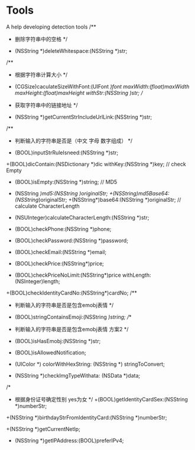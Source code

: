 # Tools
A help developing detection tools
/**
 *  删除字符串中的空格
 */
+ (NSString *)deleteWhitespace:(NSString *)str;

/**
 *  根据字符串计算大小
 */
+ (CGSize)caculateSizeWithFont:(UIFont *)font maxWidth:(float)maxWidth maxHeight:(float)maxHeight withStr:(NSString *)str;
/**
 *  获取字符串中的链接地址
 */
+ (NSString *)getCurrentStrIncludeUrlLink:(NSString *)str;

/**
 *  判断输入的字符串是否是（中文 字母 数字组成）
 */
+ (BOOL)inputStrRuleIsneed:(NSString *)str;

+(BOOL)dicContain:(NSDictionary *)dic withKey:(NSString *)key;
// check Empty
+ (BOOL)isEmpty:(NSString *)string;
// MD5
+ (NSString *)md5:(NSString *)originalStr;
+(NSString*)md5Base64:(NSString*)originalStr;
+(NSString*)base64:(NSString *)originalStr;
// calculate CharacterLength
+ (NSUInteger)calculateCharacterLength:(NSString *)str;

+ (BOOL)checkPhone:(NSString *)phone;

+ (BOOL)checkPassword:(NSString *)password;

+ (BOOL)checkEmail:(NSString *)email;

+ (BOOL)checkPrice:(NSString*)price;

+ (BOOL)checkPriceNoLimit:(NSString*)price withLength:(NSInteger)length;

+(BOOL)checkIdentityCardNo:(NSString*)cardNo;
/**
 *  判断输入的字符串是否是包含emobj表情
 */
+ (BOOL)stringContainsEmoji:(NSString *)string;
/**
 *  判断输入的字符串是否是包含emobj表情 方案2
 */
+ (BOOL)isHasEmobj:(NSString *)str;

+ (BOOL)isAllowedNotification;

+ (UIColor *) colorWithHexString: (NSString *) stringToConvert;

+ (NSString *)checkImgTypeWithata: (NSData *)data;

/*
 * 根据身份证号确定性别 yes为女
 */
+(BOOL)getIdentityCardSex:(NSString *)numberStr;

+(NSString *)birthdayStrFromIdentityCard:(NSString *)numberStr;

+(NSString *)getCurrentNetIp;

+ (NSString *)getIPAddress:(BOOL)preferIPv4;
